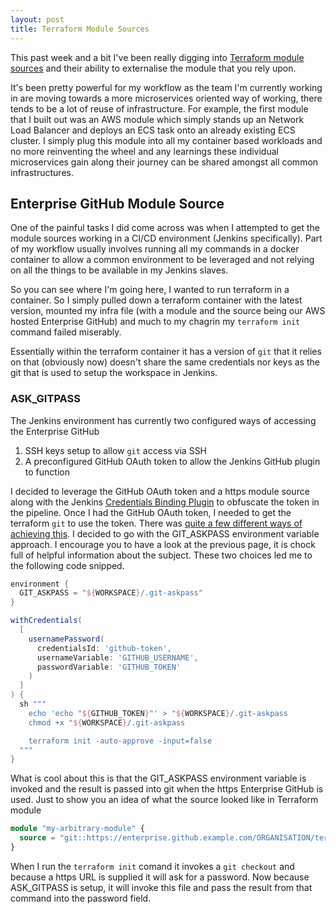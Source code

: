 ```yaml
---
layout: post
title: Terraform Module Sources
---
```


This past week and a bit I've been really digging into [Terraform module sources](https://www.terraform.io/docs/modules/sources.html) and their ability to externalise the module that you rely upon.

It's been pretty powerful for my workflow as the team I'm currently working in are moving towards a more microservices oriented way of working, there tends to be a lot of reuse of infrastructure. For example, the first module that I built out was an AWS module which simply stands up an Network Load Balancer and deploys an ECS task onto an already existing ECS cluster. I simply plug this module into all my container based workloads and no more reinventing the wheel and any learnings these individual microservices gain along their journey can be shared amongst all common infrastructures.

## Enterprise GitHub Module Source

One of the painful tasks I did come across was when I attempted to get the module sources working in a CI/CD environment (Jenkins specifically). Part of my workflow usually involves running all my commands in a docker container to allow a common environment to be leveraged and not relying on all the things to be available in my Jenkins slaves.

So you can see where I'm going here, I wanted to run terraform in a container. So I simply pulled down a terraform container with the latest version, mounted my infra file (with a module and the source being our AWS hosted Enterprise GitHub) and much to my chagrin my ```terraform init``` command failed miserably.

Essentially within the terraform container it has a version of ```git``` that it relies on that (obviously now) doesn't share the same credentials nor keys as the git that is used to setup the workspace in Jenkins.

### ASK_GITPASS

The Jenkins environment has currently two configured ways of accessing the Enterprise GitHub
1. SSH keys setup to allow ```git``` access via SSH
2. A preconfigured GitHub OAuth token to allow the Jenkins GitHub plugin to function

I decided to leverage the GitHub OAuth token and a https module source along with the Jenkins [Credentials Binding Plugin](https://jenkins.io/doc/pipeline/steps/credentials-binding/) to obfuscate the token in the pipeline. Once I had the GitHub OAuth token, I needed to get the terraform ```git``` to use the token. There was [quite a few different ways of achieving this](https://coolaj86.com/articles/vanilla-devops-git-credentials-cheatsheet/). I decided to go with the GIT_ASKPASS environment variable approach. I encourage you to have a look at the previous page, it is chock full of helpful information about the subject. These two choices led me to the following code snipped.

```groovy
environment {
  GIT_ASKPASS = "${WORKSPACE}/.git-askpass"
}

withCredentials(
  [
    usernamePassword(
      credentialsId: 'github-token',
      usernameVariable: 'GITHUB_USERNAME',
      passwordVariable: 'GITHUB_TOKEN'
    )
  ]
) {
  sh """
    echo 'echo "${GITHUB_TOKEN}"' > "${WORKSPACE}/.git-askpass
    chmod +x "${WORKSPACE}/.git-askpass

    terraform init -auto-approve -input=false
  """
}
```

What is cool about this is that the GIT_ASKPASS environment variable is invoked and the result is passed into git when the https Enterprise GitHub is used. Just to show you an idea of what the source looked like in Terraform module

```terraform
module "my-arbitrary-module" {
  source = "git::https://enterprise.github.example.com/ORGANISATION/terraform-modules.git?ref=MY_BRANCH"
}
```

When I run the ```terraform init``` comand it invokes a ```git checkout``` and because a https URL is supplied it will ask for a password. Now because ASK_GITPASS is setup, it will invoke this file and pass the result from that command into the password field. 
